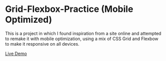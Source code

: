 # Grid-Flexbox-Practice (Mobile Optimized)
This is a project in which I found inspiration from a site online and attempted to remake it with mobile optimization,
using a mix of CSS Grid and Flexbow to make it responsive on all devices.

[Live Demo](https://lucaraso.github.io/Grid-Flexbox-Practice/)
